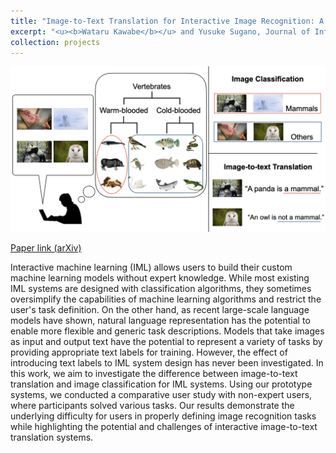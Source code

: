 ```yaml
---
title: "Image-to-Text Translation for Interactive Image Recognition: A Comparative User Study with Non-Expert Users"
excerpt: "<u><b>Wataru Kawabe</b></u> and Yusuke Sugano, Journal of Information Processing<br/>[Paper link](https://arxiv.org/abs/2305.06641)<br/><img src='/images/projects-1.png' width=600>"
collection: projects
---
```


<img src='/images/projects-1.png'>

[Paper link (arXiv)](https://arxiv.org/abs/2305.06641)

Interactive machine learning (IML) allows users to build their custom machine learning models without expert knowledge. While most existing IML systems are designed with classification algorithms, they sometimes oversimplify the capabilities of machine learning algorithms and restrict the user's task definition. On the other hand, as recent large-scale language models have shown, natural language representation has the potential to enable more flexible and generic task descriptions. Models that take images as input and output text have the potential to represent a variety of tasks by providing appropriate text labels for training. However, the effect of introducing text labels to IML system design has never been investigated. In this work, we aim to investigate the difference between image-to-text translation and image classification for IML systems. Using our prototype systems, we conducted a comparative user study with non-expert users, where participants solved various tasks. Our results demonstrate the underlying difficulty for users in properly defining image recognition tasks while highlighting the potential and challenges of interactive image-to-text translation systems.